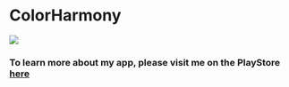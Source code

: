 # ColorHarmony
<img src=https://img.shields.io/badge/Created%20%C2%B4with-Java-blue>

<h3>To learn more about my app, please visit me on the PlayStore 
<a href="https://play.google.com/store/apps/details?id=com.florian.colorharmony_theory_strategy">here</a></h3>



